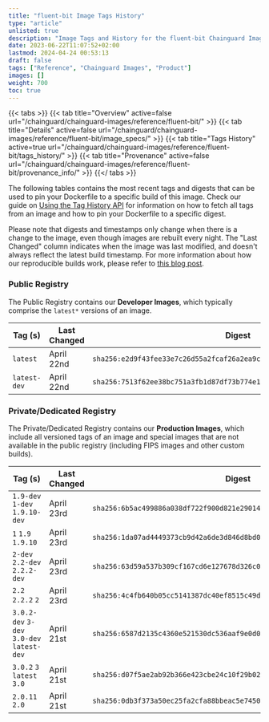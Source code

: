 ```yaml
---
title: "fluent-bit Image Tags History"
type: "article"
unlisted: true
description: "Image Tags and History for the fluent-bit Chainguard Image"
date: 2023-06-22T11:07:52+02:00
lastmod: 2024-04-24 00:53:13
draft: false
tags: ["Reference", "Chainguard Images", "Product"]
images: []
weight: 700
toc: true
---
```


{{< tabs >}}
{{< tab title="Overview" active=false url="/chainguard/chainguard-images/reference/fluent-bit/" >}}
{{< tab title="Details" active=false url="/chainguard/chainguard-images/reference/fluent-bit/image_specs/" >}}
{{< tab title="Tags History" active=true url="/chainguard/chainguard-images/reference/fluent-bit/tags_history/" >}}
{{< tab title="Provenance" active=false url="/chainguard/chainguard-images/reference/fluent-bit/provenance_info/" >}}
{{</ tabs >}}

The following tables contains the most recent tags and digests that can be used to pin your Dockerfile to a specific build of this image. Check our guide on [Using the Tag History API](/chainguard/chainguard-images/using-the-tag-history-api/) for information on how to fetch all tags from an image and how to pin your Dockerfile to a specific digest.

Please note that digests and timestamps only change when there is a change to the image, even though images are rebuilt every night. The "Last Changed" column indicates when the image was last modified, and doesn't always reflect the latest build timestamp. For more information about how our reproducible builds work, please refer to [this blog post](https://www.chainguard.dev/unchained/reproducing-chainguards-reproducible-image-builds).

### Public Registry
The Public Registry contains our **Developer Images**, which typically comprise the `latest*` versions of an image.

| Tag (s)       | Last Changed | Digest                                                                    |
|---------------|--------------|---------------------------------------------------------------------------|
|  `latest`     | April 22nd   | `sha256:e2d9f43fee33e7c26d55a2fcaf26a2ea9cce59cd467fcdf6025f7737de51fc0a` |
|  `latest-dev` | April 22nd   | `sha256:7513f62ee38bc751a3fb1d87df73b774e1e8047c51de4e2c6d62477e0a620a83` |


### Private/Dedicated Registry
The Private/Dedicated Registry contains our **Production Images**, which include all versioned tags of an image and special images that are not available in the public registry (including FIPS images and other custom builds).

| Tag (s)                                     | Last Changed | Digest                                                                    |
|---------------------------------------------|--------------|---------------------------------------------------------------------------|
|  `1.9-dev` `1-dev` `1.9.10-dev`             | April 23rd   | `sha256:6b5ac499886a038df722f900d821e29014797b078f8292f7c003802d1236487a` |
|  `1` `1.9` `1.9.10`                         | April 23rd   | `sha256:1da07ad4449373cb9d42a6de3d846d8bd0c835d42418868f550f39fa3b5dc3e4` |
|  `2-dev` `2.2-dev` `2.2.2-dev`              | April 23rd   | `sha256:63d59a537b309cf167cd6e127678d326c0f7e47f425176e1eddaf915676ddfcb` |
|  `2.2` `2.2.2` `2`                          | April 23rd   | `sha256:4c4fb640b05cc5141387dc40ef8515c49d20a1ad63b249eff6699c3d1851bae5` |
|  `3.0.2-dev` `3-dev` `3.0-dev` `latest-dev` | April 21st   | `sha256:6587d2135c4360e521530dc536aaf9e0d01fa168810f7aaf35f69b4013f9d6b7` |
|  `3.0.2` `3` `latest` `3.0`                 | April 21st   | `sha256:d07f5ae2ab92b366e423cbe24c10f29b02cfd5419b700a844cec8ff5e108acac` |
|  `2.0.11` `2.0`                             | April 21st   | `sha256:0db3f373a50ec25fa2cfa88bbeac5e74503b5121dd8ff5b82696cb2cedcc69ab` |

